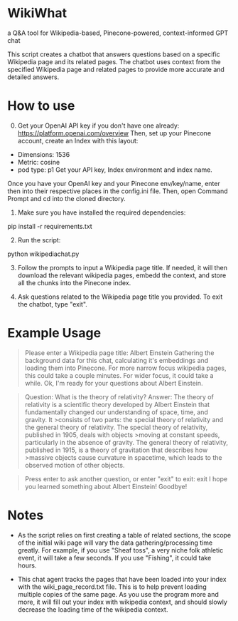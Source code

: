 # WikiWhat
a Q&amp;A tool for Wikipedia-based, Pinecone-powered, context-informed GPT chat

This script creates a chatbot that answers questions based on a specific Wikipedia page and its related pages. The chatbot uses context from the specified Wikipedia page and related pages to provide more accurate and detailed answers.

# How to use

0. Get your OpenAI API key if you don't have one already: https://platform.openai.com/overview
Then, set up your Pinecone account, create an Index with this layout:
- Dimensions: 1536
- Metric: cosine
- pod type: p1
Get your API key, Index environment and index name.

Once you have your OpenAI key and your Pinecone env/key/name, enter then into their respective places in the config.ini file.  Then, open Command Prompt and cd into the cloned directory.

1. Make sure you have installed the required dependencies:

pip install -r requirements.txt


2. Run the script:

python wikipediachat.py

3. Follow the prompts to input a Wikipedia page title.  If needed, it will then download the relevant wikipedia pages, embedd the context, and store all the chunks into the Pinecone index.

4. Ask questions related to the Wikipedia page title you provided. To exit the chatbot, type "exit".

# Example Usage

>Please enter a Wikipedia page title: Albert Einstein
>Gathering the background data for this chat, calculating it's embeddings and loading them into Pinecone. For more narrow focus wikipedia pages, this could take a couple minutes. For wider focus, it could take a while.
>Ok, I'm ready for your questions about Albert Einstein.

>Question: What is the theory of relativity?
>Answer: The theory of relativity is a scientific theory developed by Albert Einstein that fundamentally changed our understanding of space, time, and gravity. It >consists of two parts: the special theory of relativity and the general theory of relativity. The special theory of relativity, published in 1905, deals with objects >moving at constant speeds, particularly in the absence of gravity. The general theory of relativity, published in 1915, is a theory of gravitation that describes how >massive objects cause curvature in spacetime, which leads to the observed motion of other objects.

>Press enter to ask another question, or enter "exit" to exit: exit
>I hope you learned something about Albert Einstein! Goodbye!

# Notes

- As the script relies on first creating a table of related sections, the scope of the initial wiki page will vary the data gathering/processing time greatly.  For example, if you use "Sheaf toss", a very niche folk athletic event, it will take a few seconds.  If you use "Fishing", it could take hours.

- This chat agent tracks the pages that have been loaded into your index with the wiki_page_record.txt file.  This is to help prevent loading multiple copies of the same page.  As you use the program more and more, it will fill out your index with wikipedia context, and should slowly decrease the loading time of the wikipedia context.
